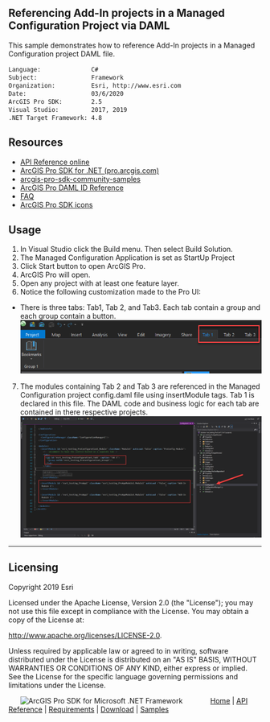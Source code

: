 ## Referencing Add-In projects in a Managed Configuration Project via DAML

This sample demonstrates how to reference Add-In projects in a Managed Configuration project DAML file.


<!-- TODO: Fill this section below with metadata about this sample-->
```
Language:              C#
Subject:               Framework
Organization:          Esri, http://www.esri.com
Date:                  03/6/2020
ArcGIS Pro SDK:        2.5
Visual Studio:         2017, 2019
.NET Target Framework: 4.8
```

## Resources

* [API Reference online](https://pro.arcgis.com/en/pro-app/sdk/api-reference)
* <a href="https://pro.arcgis.com/en/pro-app/sdk/" target="_blank">ArcGIS Pro SDK for .NET (pro.arcgis.com)</a>
* [arcgis-pro-sdk-community-samples](https://github.com/Esri/arcgis-pro-sdk-community-samples)
* [ArcGIS Pro DAML ID Reference](https://github.com/Esri/arcgis-pro-sdk/wiki/ArcGIS-Pro-DAML-ID-Reference)
* [FAQ](https://github.com/Esri/arcgis-pro-sdk/wiki/FAQ)
* [ArcGIS Pro SDK icons](https://github.com/Esri/arcgis-pro-sdk/releases/tag/2.4.0.19948)

## Usage
1.  In Visual Studio click the Build menu. Then select Build Solution.
2.  The Managed Configuration Application is set as StartUp Project
3.  Click Start button to open ArcGIS Pro.
4.  ArcGIS Pro will open.
5.  Open any project with at least one feature layer.  
6.  Notice the following customization made to the Pro UI:

* There is three tabs: Tab1, Tab 2, and Tab3. Each tab contain a group and each group contain a button.
![UI](screenshots/proUI-Ribbon.png)
<!--* Tab 1 is declared in the Managed configuration project, Tab 2 is declared in the
  first Add-In project and Tab 3 is declared in the second Add-In project.-->

7.  The modules containing Tab 2 and Tab 3 are referenced in the Managed Configuration project config.daml file using insertModule tags. Tab 1 is declared in this file. The DAML code and business logic for each tab are contained in there respective projects. 
![UI](screenshots/damlfileconfig.png)



---------------------------------

## Licensing
Copyright 2019 Esri

Licensed under the Apache License, Version 2.0 (the "License");
you may not use this file except in compliance with the License.
You may obtain a copy of the License at:

   http://www.apache.org/licenses/LICENSE-2.0.

Unless required by applicable law or agreed to in writing, software
distributed under the License is distributed on an "AS IS" BASIS,
WITHOUT WARRANTIES OR CONDITIONS OF ANY KIND, either express or implied.
See the License for the specific language governing permissions and
limitations under the License.

&nbsp;&nbsp;&nbsp;&nbsp;&nbsp;&nbsp;<img src="http://esri.github.io/arcgis-pro-sdk/images/ArcGISPro.png"  alt="ArcGIS Pro SDK for Microsoft .NET Framework" height = "20" width = "20" align="top"  >
&nbsp;&nbsp;&nbsp;&nbsp;&nbsp;&nbsp;&nbsp;&nbsp;&nbsp;&nbsp;&nbsp;&nbsp;
[Home](https://github.com/Esri/arcgis-pro-sdk/wiki) | <a href="http://pro.arcgis.com/en/pro-app/sdk/api-reference" target="_blank">API Reference</a> | [Requirements](https://github.com/Esri/arcgis-pro-sdk/wiki#requirements) | [Download](https://github.com/Esri/arcgis-pro-sdk/wiki#installing-arcgis-pro-sdk-for-net) | <a href="http://github.com/esri/arcgis-pro-sdk-community-samples" target="_blank">Samples</a>

